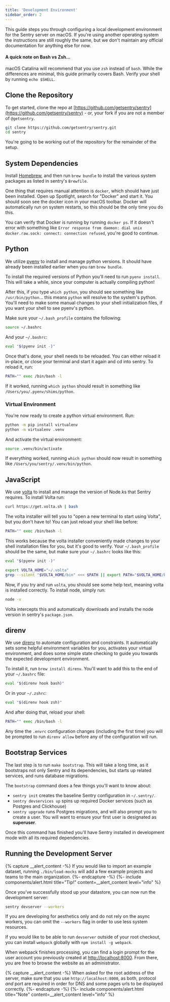 ```yaml
---
title: 'Development Environment'
sidebar_order: 2
---
```


This guide steps you through configuring a local development environment for the Sentry server on macOS. If you're using another operating system the instructions are still roughly the same, but we don't maintain any official documentation for anything else for now.

#### A quick note on Bash vs Zsh...

macOS Catalina will recommend that you use `zsh` instead of `bash`. While the differences are minimal, this guide primarily covers Bash. Verify your shell by running `echo $SHELL`.

## Clone the Repository

To get started, clone the repo at [https://github.com/getsentry/sentry](https://github.com/getsentry/sentry) - or, your fork if you are not a member of `@getsentry`.

```bash
git clone https://github.com/getsentry/sentry.git
cd sentry
```

You're going to be working out of the repository for the remainder of the setup.

## System Dependencies

Install [Homebrew](http://brew.sh), and then run `brew bundle` to install the various system packages as listed in sentry's `Brewfile`.

One thing that requires manual attention is `docker`, which should have just been installed. Open up Spotlight, search for "Docker" and start it. You should soon see the docker icon in your macOS toolbar. Docker will automatically run on system restarts, so this should be the only time you do this.

You can verify that Docker is running by running `docker ps`. If it doesn't error with something like `Error response from daemon: dial unix docker.raw.sock: connect: connection refused`, you're good to continue.

## Python

We utilize [pyenv](https://github.com/pyenv/pyenv) to install and manage python versions. It should have already been installed earlier when you ran `brew bundle`.

To install the required versions of Python you'll need to run `pyenv install`. This will take a while, since your computer is actually compiling python!

After this, if you type `which python`, you should see something like `/usr/bin/python`... this means `python` will resolve to the system's python. You'll need to make some manual changes to your shell initialization files, if you want your shell to see pyenv's python.

Make sure your `~/.bash_profile` contains the following:

```bash
source ~/.bashrc
```

And your `~/.bashrc`:

```bash
eval "$(pyenv init -)"
```

Once that's done, your shell needs to be reloaded. You can either reload it in-place, or close your terminal and start it again and cd into sentry. To reload it, run:

```bash
PATH="" exec /bin/bash -l
```

If it worked, running `which python` should result in something like `/Users/you/.pyenv/shims/python`.

### Virtual Environment

You're now ready to create a python virtual environment. Run:

```bash
python -m pip install virtualenv
python -m virtualenv .venv
```

And activate the virtual environment:

```bash
source .venv/bin/activate
```

If everything worked, running `which python` should now result in something like `/Users/you/sentry/.venv/bin/python`.

## JavaScript

We use [volta](https://github.com/volta-cli/volta) to install and manage the version of Node.ks that Sentry requires. To install Volta run:

```bash
curl https://get.volta.sh | bash
```

The volta installer will tell you to "open a new terminal to start using Volta", but you don't have to! You can just reload your shell like before:

```bash
PATH="" exec /bin/bash -l
```

This works because the volta installer conveniently made changes to your shell installation files for you, but it's good to verify. Your `~/.bash_profile` should be the same, but make sure your `~/.bashrc` looks like this:

```bash
eval "$(pyenv init -)"

export VOLTA_HOME="~/.volta"
grep --silent "$VOLTA_HOME/bin" <<< $PATH || export PATH="$VOLTA_HOME/bin:$PATH"
```

Now, if you try and run `volta`, you should see some help text, meaning volta is installed correctly. To install node, simply run:

```bash
node -v
```

Volta intercepts this and automatically downloads and installs the node version in sentry's `package.json`.


## direnv

We use [direnv](https://github.com/direnv/direnv) to automate configuration and constraints. It automatically sets some helpful environment variables for you, activates your virtual environment, and does some simple state checking to guide you towards the expected development environment.

To install it, run `brew install direnv`. You'll want to add this to the end of your `~/.bashrc` file:

```bash
eval "$(direnv hook bash)"
```

Or in your `~/.zshrc`:

```zsh
eval "$(direnv hook zsh)"
```

And after doing that, reload your shell:

```bash
PATH="" exec /bin/bash -l
```

Any time the `.envrc` configuration changes (including the first time) you will be prompted to run `direnv allow` before any of the configuration will run.

## Bootstrap Services

The last step is to run `make bootstrap`. This will take a long time, as it bootstraps not only Sentry and its dependencies, but starts up related services, and runs database migrations.

The `bootstrap` command does a few things you'll want to know about:

- `sentry init` creates the baseline Sentry configuration in `~/.sentry/`.
- `sentry devservices up` spins up required Docker services (such as Postgres and Clickhouse)
- `sentry upgrade` runs Postgres migrations, and will also prompt you to create a user. You will want to ensure your first user is designated as **superuser**.

Once this command has finished you'll have Sentry installed in development mode with all its required dependencies.

## Running the Development Server

{% capture __alert_content -%}
If you would like to import an example dataset, running `./bin/load-mocks` will add a few example projects and teams to the main organization.
{%- endcapture -%}
{%- include components/alert.html
  title="Tip!"
  content=__alert_content
  level="info"
%}

Once you’ve successfully stood up your datastore, you can now run the development server:

```bash
sentry devserver --workers
```

If you are developing for aesthetics only and do not rely on the async workers, you can omit the `--workers` flag in order to use less system resources.

If you would like to be able to run `devserver` outside of your root checkout, you can install `webpack` globally with `npm install -g webpack`.

When webpack finishes processing, you can find a login prompt for the user account you previously created at [http://localhost:8000](http://localhost:8000). From there, you are free to browse the website as an administrator.

{% capture __alert_content -%}
When asked for the root address of the server, make sure that you use `http://localhost:8000`, as both, protocol _and_ port are required in order for DNS and some pages urls to be displayed correctly.
{%- endcapture -%}
{%- include components/alert.html
  title="Note"
  content=__alert_content
  level="info"
%}
